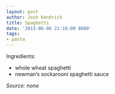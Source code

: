 ```yaml
---
layout: post
author: Josh Kendrick
title: Spaghetti
date: '2013-06-06 21:10:00 0600'
tags:
- pasta
---
```


Ingredients:
* whole wheat spaghetti
* newman’s sockarooni spaghetti sauce

*Source: none*